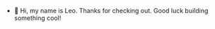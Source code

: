 - 👋 Hi, my name is Leo. Thanks for checking out. Good luck building something cool!
<!---
leobastin/leobastin is a ✨ special ✨ repository because its `README.md` (this file) appears on your GitHub profile.
You can click the Preview link to take a look at your changes.
--->
